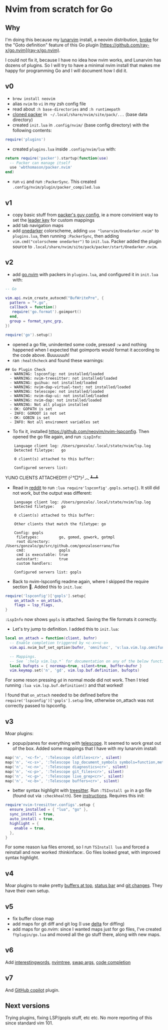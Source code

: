 # Nvim from scratch for Go

## Why

I'm doing this because my [lunarvim](https://www.lunarvim.org/) install, a
neovim distribution, [broke](https://github.com/ray-x/go.nvim/issues/239) for
the "Goto definition" feature of this Go plugin
[https://github.com/ray-x/go.nvim](ray-x/go.nvim). 

I could not fix it, because I have no idea how nvim works, and Lunarvim has
dozens of plugins. So I will try to have a minimal nvim install that makes me
happy for programming Go and I will document how I did it.

## v0

- `brew install neovim`
- alias `nvim` to `vi` in my zsh config file
- read about `:h base-directories` and `:h runtimepath`
- [cloned packer](https://github.com/wbthomason/packer.nvim#quickstart) in ` ~/.local/share/nvim/site/pack/...` (base data directory)
- created `init.lua` in `.config/nvim/` (base config directory) with the following contents:
```lua
require('plugins')
```
- created `plugins.lua` inside `.config/nvim/lua` with:
```lua
return require('packer').startup(function(use)
  -- Packer can manage itself
  use 'wbthomason/packer.nvim'
end)
```
- run `vi` and run `:PackerSync`. This created `.config/nvim/plugin/packer_compiled.lua`

## v1

- copy basic stuff from [packer's guy config](https://github.com/wbthomason/dotfiles/blob/linux/neovim/.config/nvim/init.lua), ie a more convinient way to set the [leader key](https://stackoverflow.com/questions/1764263/what-is-the-leader-in-a-vimrc-file) for custom mappings
- add tab navigation maps
- add [onedarker](https://github.com/LunarVim/onedarker.nvim) colorscheme, adding `use "lunarvim/Onedarker.nvim"` to `plugins.lua`, then running `:PackerSync`, then adding `vim.cmd("colorscheme onedarker")` to `init.lua`. Packer added the plugin source to `.local/share/nvim/site/pack/packer/start/Onedarker.nvim`.

## v2

- add [go.nvim](https://github.com/ray-x/go.nvim) with packers in `plugins.lua`, and configured it in `init.lua` with:
```lua
-- Go

vim.api.nvim_create_autocmd("BufWritePre", {
  pattern = "*.go",
  callback = function()
   require('go.format').goimport()
  end,
  group = format_sync_grp,
})

require('go').setup()
```
- opened a go file, unindented some code, pressed `:w` and nothing happened when I expected that goimports would format it according to the code above. Buuuuuuh!
- ran `:healthcheck` and found these warnings:
```
## Go Plugin Check
  - WARNING: lspconfig: not installed/loaded
  - WARNING: nvim-treesitter: not installed/loaded
  - WARNING: guihua: not installed/loaded
  - WARNING: nvim-dap-virtual-text: not installed/loaded
  - WARNING: telescope: not installed/loaded
  - WARNING: nvim-dap-ui: not installed/loaded
  - WARNING: nvim-dap: not installed/loaded
  - WARNING: Not all plugin installed
  - OK: GOPATH is set
  - INFO: GOROOT is not set
  - OK: GOBIN is set
  - INFO: Not all enviroment variables set
```

- To fix it, installed https://github.com/neovim/nvim-lspconfig. Then opened the go file again, and run `:LspInfo`:
```
    Language client log: /Users/gonzalo/.local/state/nvim/lsp.log
    Detected filetype:   go

    0 client(s) attached to this buffer:

    Configured servers list:
```
YUNO CLIENTS ATTACHED!!!! (╯°□°)╯︵ ┻━┻
- Read in [reddit](https://www.reddit.com/r/neovim/comments/oapq4p/cant_get_gopls_to_work/) to run `:lua require'lspconfig'.gopls.setup{}`. It still did not work, but the output was different:
```
    Language client log: /Users/gonzalo/.local/state/nvim/lsp.log
    Detected filetype:   go

    0 client(s) attached to this buffer:

    Other clients that match the filetype: go

    Config: gopls
     filetypes:         go, gomod, gowork, gotmpl
     root directory:    /Users/gonzalo/go/src/github.com/gonzaloserrano/foo
     cmd:               gopls
     cmd is executable: true
     autostart:         true
     custom handlers:

    Configured servers list: gopls
```
- Back to nvim-lspconfig readme again, where I skipped the require section :facepalm:. Added this to `init.lua`:
```lua
require('lspconfig')['gopls'].setup{
    on_attach = on_attach,
    flags = lsp_flags,
}
```
`:LspInfo` now shows `gopls` is attached. Saving the file formats it correctly.
- Let's try jump to definition. I added this to `init.lua`:
```lua
local on_attach = function(client, bufnr)
  -- Enable completion triggered by <c-x><c-o>
  vim.api.nvim_buf_set_option(bufnr, 'omnifunc', 'v:lua.vim.lsp.omnifunc')

  -- Mappings.
  -- See `:help vim.lsp.*` for documentation on any of the below functions
  local bufopts = { noremap=true, silent=true, buffer=bufnr }
  vim.keymap.set('n', 'gd', vim.lsp.buf.definition, bufopts)
``` 
For some reson pressing `gd` in normal mode did not work. Then I tried running `:lua vim.lsp.buf.definition()` and that worked!

I found that `on_attach` needed to be defined before the `require('lspconfig')['gopls'].setup` line,
otherwise on_attach was not correctly passed to lspconfig.

## v3

Moar plugins:
- popup/panes for everything with [telescope](https://github.com/nvim-telescope/telescope.nvim). It seemed to work great out of the box. Added some mappings that I have with my lunarvim install:
```lua
map('n', '<c-f>', ':Telescope oldfiles<cr>', silent)
map('n', '<c-s>', ':Telescope lsp_document_symbols symbols=function,method,struct<cr>', silent)
map('n', '<c-n>', ':Telescope diagnostics<cr>', silent)
map('n', '<c-p>', ':Telescope git_files<cr>', silent)
map('n', '<c-g>', ':Telescope live_grep<cr>', silent)
map('n', '<c-b>', ':Telescope buffers<cr>', silent)
```
- better syntax highlight with [treesitter](https://github.com/nvim-treesitter/nvim-treesitter/wiki/Installation). Run `:TSInstall go` in a go file (found out via `:checkhealth`). See [instructions](https://github.com/nvim-treesitter/nvim-treesitter#language-parsers). Requires this init:
```lua
require'nvim-treesitter.configs'.setup {
  ensure_installed = { "lua", "go" },
  sync_install = true,
  auto_install = true,
  highlight = {
    enable = true,
  },
}
```
For some reason lua files errored, so I run `TSInstall lua` and forced a reinstall and now worked :thinkinface:. Go files looked great, with improved syntax highlight.

## v4

Moar plugins to make pretty [buffers at top](https://github.com/akinsho/bufferline.nvim), [status bar](https://github.com/nvim-lualine/lualine.nvim) and [git changes](https://github.com/lewis6991/gitsigns.nvim). They have their own setup.

## v5

- fix buffer close map
- add maps for git diff and git log (I use [delta](https://github.com/dandavison/delta) for diffing)
- add maps for go.nvim: since I wanted maps just for go files, I've created `ftplugin/go.lua` and moved all the go stuff there, along with new maps.

## v6

Add [interestingwords](https://github.com/leisiji/interestingwords.nvim), [nvimtree](https://github.com/nvim-tree/nvim-tree.lua), [swap args](https://github.com/mizlan/iswap.nvim), [code completion](hrsh7th/nvim-cmp)

## v7

And [GitHub copilot](https://github.com/github/copilot.vim) plugin.

## Next versions

Trying plugins, fixing LSP/gopls stuff, etc etc. No more reporting of this since standard vim 101.
